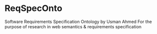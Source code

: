 # ReqSpecOnto
Software Requirements Specification Ontology by Usman Ahmed
For the purpose of research in web semantics & requirements specification
